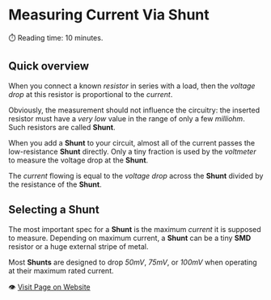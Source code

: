 # Measuring Current Via Shunt
:stopwatch: Reading time: 10 minutes.

## Quick overview
When you connect a known *resistor* in series with a load, then the *voltage drop* at this resistor is proportional to the *current*.

Obviously, the measurement should not influence the circuitry: the inserted resistor must have a *very low* value in the range of only a few *milliohm*. Such resistors are called **Shunt**.

When you add a **Shunt** to your circuit, almost all of the current passes the low-resistance **Shunt** directly. Only a tiny fraction is used by the *voltmeter* to measure the voltage drop at the **Shunt**. 

The *current* flowing is equal to the *voltage drop* across the **Shunt** divided by the resistance of the **Shunt**.

## Selecting a Shunt

The most important spec for a **Shunt** is the maximum *current* it is supposed to measure. Depending on maximum current, a **Shunt** can be a tiny **SMD** resistor or a huge external stripe of metal. 

Most **Shunts** are designed to drop *50mV*, *75mV*, or *100mV* when operating at their maximum rated current.

:eye:&nbsp;[Visit Page on Website](https://powershell.one/doneland_test/components/power/measuringcurrent/viashunt?379984020426240854)
